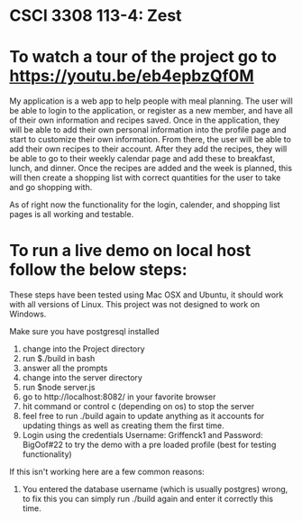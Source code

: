 # CSCI 3308 113-4: Zest

# To watch a tour of the project go to https://youtu.be/eb4epbzQf0M

My application is a web app to help people with meal planning. The user will be able to login to the application, or register as a new member, and have all of their own information and recipes saved. Once in the application, they will be able to add their own personal information into the profile page and start to customize their own information. From there, the user will be able to add their own recipes to their account. After they add the recipes, they will be able to go to their weekly calendar page and add these to breakfast, lunch, and dinner. Once the recipes are added and the week is planned, this will then create a shopping list with correct quantities for the user to take and go shopping with. 

As of right now the functionality for the login, calender, and shopping list pages is all working and testable.

# To run a live demo on local host follow the below steps:

These steps have been tested using Mac OSX and Ubuntu, it should work with all versions of Linux. This project was not designed to work on Windows.

Make sure you have postgresql installed

1. change into the Project directory
2. run $./build in bash
3. answer all the prompts
4. change into the server directory
5. run $node server.js
6. go to http://localhost:8082/ in your favorite browser
7. hit command or control c (depending on os) to stop the server
8. feel free to run ./build again to update anything as it accounts for updating things
   as well as creating them the first time.
9. Login using the credentials Username: Griffenck1 and Password: BigOof#22 to try the demo with a pre loaded profile (best for testing functionality)

If this isn't working here are a few common reasons:
1. You entered the database username (which is usually postgres) wrong,
   to fix this you can simply run ./build again and enter it correctly this time.
